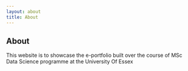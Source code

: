 ```yaml
---
layout: about
title: About
---
```


## About

This website is to showcase the e-portfolio built over the course of MSc Data Science programme at the University Of Essex
